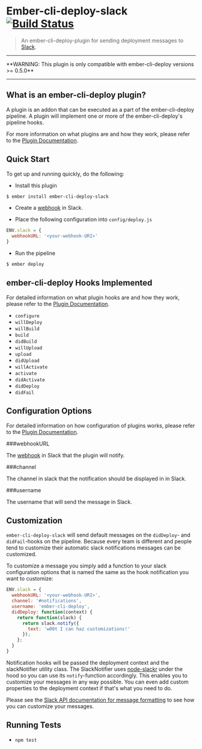 # Ember-cli-deploy-slack [![Build Status](https://travis-ci.org/ember-cli-deploy/ember-cli-deploy-slack.svg?branch=master)](https://travis-ci.org/ember-cli-deploy/ember-cli-deploy-slack)

> An ember-cli-deploy-plugin for sending deployment messages to [Slack](https://slack.com/).

<hr/>
**WARNING: This plugin is only compatible with ember-cli-deploy versions >= 0.5.0**
<hr/>

## What is an ember-cli-deploy plugin?

A plugin is an addon that can be executed as a part of the ember-cli-deploy pipeline. A plugin will implement one or more of the ember-cli-deploy's pipeline hooks.

For more information on what plugins are and how they work, please refer to the [Plugin Documentation][2].

## Quick Start

To get up and running quickly, do the following:

- Install this plugin

```bash
$ ember install ember-cli-deploy-slack
```

- Create a [webhook](https://api.slack.com/incoming-webhooks) in Slack.

- Place the following configuration into `config/deploy.js`

```javascript
ENV.slack = {
  webhookURL: '<your-webhook-URI>'
}
```

- Run the pipeline

```bash
$ ember deploy
```

## ember-cli-deploy Hooks Implemented

For detailed information on what plugin hooks are and how they work, please refer to the [Plugin Documentation][2].

- `configure`
- `willDeploy`
- `willBuild`
- `build`
- `didBuild`
- `willUpload`
- `upload`
- `didUpload`
- `willActivate`
- `activate`
- `didActivate`
- `didDeploy`
- `didFail`

## Configuration Options

For detailed information on how configuration of plugins works, please refer to the [Plugin Documentation][2].

###webhookURL

The [webhook](https://api.slack.com/incoming-webhooks) in Slack that the plugin will notify.

###channel

The channel in slack that the notification should be displayed in in Slack.

###username

The username that will send the message in Slack.

## Customization

`ember-cli-deploy-slack` will send default messages on the `didDeploy`- and
`didFail`-hooks on the pipeline. Because every team is different and people
tend to customize their automatic slack notifications messages can be
customized.

To customize a message you simply add a function to your slack configuration
options that is named the same as the hook notification you want to customize:

```js
ENV.slack = {
  webhookURL: '<your-webhook-URI>',
  channel: '#notifications',
  username: 'ember-cli-deploy',
  didDeploy: function(context) {
    return function(slack) {
      return slack.notify({
        text: 'w00t I can haz customizations!'
      });
    };
  }
}
```

Notification hooks will be passed the deployment context and the slackNotifier
utility class. The SlackNotifier uses [node-slackr](https://github.com/chenka/node-slackr) under the hood so you can use its `notify`-function accordingly. This enables you to customize your messages in any way possible. You can even add custom properties to the deployment context if that's what you need to do.

Please see the [Slack API documentation for message formatting](https://api.slack.com/docs/formatting)
to see how you can customize your messages.

## Running Tests

- `npm test`

[2]: http://ember-cli.github.io/ember-cli-deploy/plugins "Plugin Documentation"
